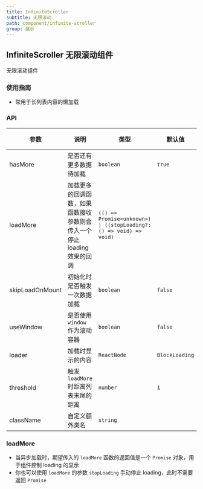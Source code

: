 ```yaml
---
title: InfiniteScroller
subtitle: 无限滚动
path: component/infinite-scroller
group: 展示
---
```


## InfiniteScroller 无限滚动组件

无限滚动组件

### 使用指南

- 常用于长列表内容的懒加载

### API

| 参数            | 说明                                                                    | 类型                                                              | 默认值         | 备选值  |
| --------------- | ----------------------------------------------------------------------- | ----------------------------------------------------------------- | -------------- | ------- |
| hasMore         | 是否还有更多数据待加载                                                  | `boolean`                                                         | `true`         | `false` |
| loadMore        | 加载更多的回调函数，如果函数接收参数则会传入一个停止 loading 效果的回调 | `(() => Promise<unknown>) \| ((stopLoading?: () => void) => void)` |                |         |
| skipLoadOnMount | 初始化时是否触发一次数据加载                                            | `boolean`                                                         | `false`        | `true`  |
| useWindow       | 是否使用 `window` 作为滚动容器                                          | `boolean`                                                         | `false`        | `true`  |
| loader          | 加载时显示的内容                                                        | `ReactNode`                                                       | `BlockLoading` |         |
| threshold | 触发 `loadMore` 时距离列表末尾的距离 | `number` | `1` |   |
| className       | 自定义额外类名                                                          | `string`                                                          |                |         |

### loadMore

- 当异步加载时，期望传入的 `loadMore` 函数的返回值是一个 `Promise` 对象，用于组件控制 loading 的显示
- 你也可以使用 `loadMore` 的参数 `stopLoading` 手动停止 loading，此时不需要返回 `Promise`
